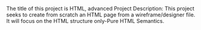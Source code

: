 The title of this project is HTML, advanced
Project Description: This project seeks to  create from scratch an HTML page from a wireframe/designer file. It will focus on the HTML structure only-Pure HTML Semantics.